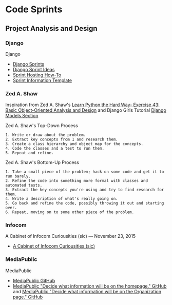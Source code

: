 # Code Sprints

## Project Analysis and Design

### Django

Django
* [Django Sprints](https://code.djangoproject.com/wiki/Sprints)
* [Django Sprint Ideas](https://code.djangoproject.com/wiki/SprintIdeas)
* [Sprint Hosting How-To](https://code.djangoproject.com/wiki/SprintHostingHowto)
* [Sprint Information Template](https://code.djangoproject.com/wiki/SprintTemplate)

### Zed A. Shaw

Inspiration from Zed A. Shaw's [Learn Python the Hard Way- Exercise 43: Basic Object-Oriented Analysis and Design](http://learnpythonthehardway.org/book/ex43.html) and Django Girls Tutorial [Django Models Section](http://tutorial.djangogirls.org/en/django_models/index.html)

Zed A. Shaw's Top-Down Process

    1. Write or draw about the problem.
    2. Extract key concepts from 1 and research them.
    3. Create a class hierarchy and object map for the concepts.
    4. Code the classes and a test to run them.
    5. Repeat and refine.

Zed A. Shaw's Bottom-Up Process

    1. Take a small piece of the problem; hack on some code and get it to run barely.
    2. Refine the code into something more formal with classes and automated tests.
    3. Extract the key concepts you're using and try to find research for them.
    4. Write a description of what's really going on.
    5. Go back and refine the code, possibly throwing it out and starting over.
    6. Repeat, moving on to some other piece of the problem.

### Infocom

A Cabinet of Infocom Curiousities (sic) — November 23, 2015
* [A Cabinet of Infocom Curiousities (sic)](http://ascii.textfiles.com/archives/4834)

### MediaPublic

MediaPublic
* [MediaPublic GitHub](https://github.com/mediapublic/mediapublic)
* [MediaPublic "Decide what information will be on the homepage." GitHub](https://github.com/mediapublic/mediapublic/issues/79) and [MediaPublic "Decide what information will be on the Organization page." GitHub](https://github.com/mediapublic/mediapublic/issues/81)
